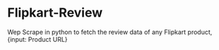 # Flipkart-Review
Wep Scrape in python to fetch the review data of any Flipkart product, {input: Product URL}
